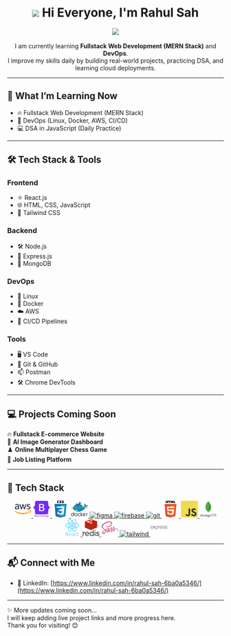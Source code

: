 <h1 align="center">
  <img src="https://raw.githubusercontent.com/rahulbanerjee26/githubProfileReadmeGenerator/main/gifs/wave.gif" width="30px"> Hi Everyone, I'm Rahul Sah
</h1>

<p align="center">
  <img src="https://readme-typing-svg.herokuapp.com?font=Fira+Code&weight=500&size=25&pause=1000&color=F7971E&center=true&vCenter=true&width=435&lines=Hi+I'm+Rahul+Sah;Fullstack+Web+Developer;DevOps+Learner;DSA+Practitioner" />
</p>

<p align="center">
I am currently learning <strong>Fullstack Web Development (MERN Stack)</strong> and <strong>DevOps</strong>.<br>
I improve my skills daily by building real-world projects, practicing DSA, and learning cloud deployments.
</p>

---

## 🚀 What I’m Learning Now

- 🔥 Fullstack Web Development (MERN Stack)  
- 🐳 DevOps (Linux, Docker, AWS, CI/CD)  
- 💻 DSA in JavaScript (Daily Practice)

---

## 🛠️ Tech Stack & Tools

### Frontend
- ⚛️ React.js  
- 🌐 HTML, CSS, JavaScript  
- 🎨 Tailwind CSS  

### Backend
- 🛠️ Node.js  
- 🚀 Express.js  
- 🍃 MongoDB  

### DevOps
- 🐧 Linux  
- 🐳 Docker  
- ☁️ AWS  
- 🔁 CI/CD Pipelines  

### Tools
- 🖥️ VS Code  
- 🐙 Git & GitHub  
- 📫 Postman  
- 🛠️ Chrome DevTools  

---

## 💻 Projects Coming Soon

🔥 **Fullstack E-commerce Website**  
🎨 **AI Image Generator Dashboard**  
♟️ **Online Multiplayer Chess Game**  
💼 **Job Listing Platform**

---

## 💾 Tech Stack 

<p align="center">
  <a href="https://aws.amazon.com" target="_blank" rel="noreferrer"> 
    <img src="https://raw.githubusercontent.com/devicons/devicon/master/icons/amazonwebservices/amazonwebservices-original-wordmark.svg" alt="aws" width="40" height="40"/> 
  </a> 
  <a href="https://getbootstrap.com" target="_blank" rel="noreferrer"> 
    <img src="https://raw.githubusercontent.com/devicons/devicon/master/icons/bootstrap/bootstrap-plain-wordmark.svg" alt="bootstrap" width="40" height="40"/> 
  </a> 
  <a href="https://www.w3schools.com/css/" target="_blank" rel="noreferrer"> 
    <img src="https://raw.githubusercontent.com/devicons/devicon/master/icons/css3/css3-original-wordmark.svg" alt="css3" width="40" height="40"/> 
  </a> 
  <a href="https://www.docker.com/" target="_blank" rel="noreferrer"> 
    <img src="https://raw.githubusercontent.com/devicons/devicon/master/icons/docker/docker-original-wordmark.svg" alt="docker" width="40" height="40"/> 
  </a> 
  <a href="https://www.figma.com/" target="_blank" rel="noreferrer"> 
    <img src="https://www.vectorlogo.zone/logos/figma/figma-icon.svg" alt="figma" width="40" height="40"/> 
  </a> 
  <a href="https://firebase.google.com/" target="_blank" rel="noreferrer"> 
    <img src="https://www.vectorlogo.zone/logos/firebase/firebase-icon.svg" alt="firebase" width="40" height="40"/> 
  </a> 
  <a href="https://git-scm.com/" target="_blank" rel="noreferrer"> 
    <img src="https://www.vectorlogo.zone/logos/git-scm/git-scm-icon.svg" alt="git" width="40" height="40"/> 
  </a> 
  <a href="https://www.w3.org/html/" target="_blank" rel="noreferrer"> 
    <img src="https://raw.githubusercontent.com/devicons/devicon/master/icons/html5/html5-original-wordmark.svg" alt="html5" width="40" height="40"/> 
  </a> 
  <a href="https://developer.mozilla.org/en-US/docs/Web/JavaScript" target="_blank" rel="noreferrer"> 
    <img src="https://raw.githubusercontent.com/devicons/devicon/master/icons/javascript/javascript-original.svg" alt="javascript" width="40" height="40"/> 
  </a> 
  <a href="https://www.mongodb.com/" target="_blank" rel="noreferrer"> 
    <img src="https://raw.githubusercontent.com/devicons/devicon/master/icons/mongodb/mongodb-original-wordmark.svg" alt="mongodb" width="40" height="40"/> 
  </a> 
  <a href="https://reactjs.org/" target="_blank" rel="noreferrer"> 
    <img src="https://raw.githubusercontent.com/devicons/devicon/master/icons/react/react-original-wordmark.svg" alt="react" width="40" height="40"/> 
  </a> 
  <a href="https://redis.io" target="_blank" rel="noreferrer"> 
    <img src="https://raw.githubusercontent.com/devicons/devicon/master/icons/redis/redis-original-wordmark.svg" alt="redis" width="40" height="40"/> 
  </a> 
  <a href="https://sass-lang.com" target="_blank" rel="noreferrer"> 
    <img src="https://raw.githubusercontent.com/devicons/devicon/master/icons/sass/sass-original.svg" alt="sass" width="40" height="40"/> 
  </a> 
  <a href="https://tailwindcss.com/" target="_blank" rel="noreferrer"> 
    <img src="https://www.vectorlogo.zone/logos/tailwindcss/tailwindcss-icon.svg" alt="tailwind" width="40" height="40"/> 
  </a>
  <a href="https://expressjs.com/" target="_blank" rel="noreferrer"> 
  <img src="https://raw.githubusercontent.com/devicons/devicon/master/icons/express/express-original-wordmark.svg" alt="express" width="40" height="40"/> 
</a>

</p>

---

## 📬 Connect with Me

- 🔗 LinkedIn: [https://www.linkedin.com/in/rahul-sah-6ba0a5346/](https://www.linkedin.com/in/rahul-sah-6ba0a5346/)

---

✨ More updates coming soon…  
I will keep adding live project links and more progress here.  
Thank you for visiting! 😊
